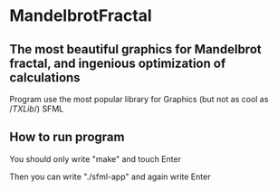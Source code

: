 # MandelbrotFractal
## The most beautiful graphics for Mandelbrot fractal, and ingenious optimization of calculations

  Program use the most popular library for Graphics (but not as cool as /*TXLib*/) SFML

## How to run program

  You should only write "make" and touch Enter

  Then you can write "./sfml-app" and again write Enter
